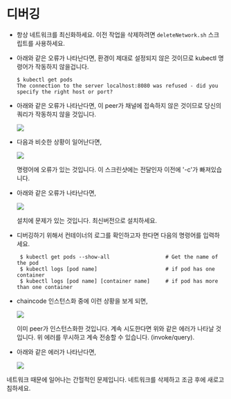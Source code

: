 디버깅
===============

* 항상 네트워크를 최신화하세요. 이전 작업을 삭제하려면 `deleteNetwork.sh` 스크립트를 사용하세요.

* 아래와 같은 오류가 나타난다면, 환경이 제대로 설정되지 않은 것이므로 kubectl 명령어가 작동하지 않을겁니다.
  ```
  $ kubectl get pods
  The connection to the server localhost:8080 was refused - did you specify the right host or port?
  ```

* 아래와 같은 오류가 나타난다면, 이 peer가 채널에 접속하지 않은 것이므로 당신의 쿼리가 작동하지 않을 것입니다.

  ![](images/error1.png)

* 다음과 비슷한 상황이 일어난다면,

  ![](images/error2.png)

  명령어에 오류가 있는 것입니다. 이 스크린샷에는 전달인자 이전에 '-c'가 빠져있습니다.

* 아래와 같은 오류가 나타난다면,

  ![](images/error3.png)

  설치에 문제가 있는 것입니다. 최신버전으로 설치하세요.

* 디버깅하기 위해서 컨테이너의 로그를 확인하고자 한다면 다음의 명령어를 입력하세요.

  ```
   $ kubectl get pods --show-all                  # Get the name of the pod
   $ kubectl logs [pod name]                      # if pod has one container
   $ kubectl logs [pod name] [container name]     # if pod has more than one container
  ```

* chaincode 인스턴스화 중에 이런 상황을 보게 되면,

  ![](images/error4.png)

  이미 peer가 인스턴스화한 것입니다. 계속 시도한다면 위와 같은 에러가 나타날 것입니다. 위 에러를 무시하고 계속 전송할 수 있습니다. (invoke/query).  

* 아래와 같은 에러가 나타난다면,

  ![](images/error5.png)

 네트워크 때문에 일어나는 간헐적인 문제입니다. 네트워크를 삭제하고 조금 후에 새로고침하세요.  

